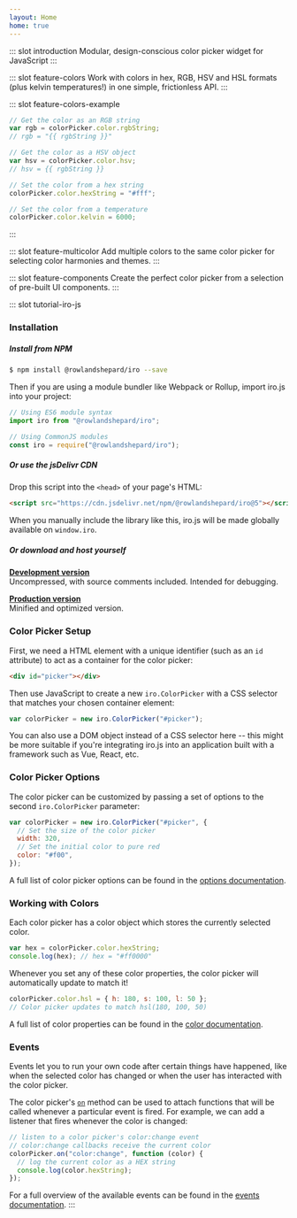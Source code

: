 ```yaml
---
layout: Home
home: true
---
```


::: slot introduction
Modular, design-conscious color picker widget for JavaScript
:::

::: slot feature-colors
Work with colors in hex, RGB, HSV and HSL formats (plus kelvin temperatures!) in one simple, frictionless API.
:::

::: slot feature-colors-example

```js
// Get the color as an RGB string
var rgb = colorPicker.color.rgbString;
// rgb = "{{ rgbString }}"

// Get the color as a HSV object
var hsv = colorPicker.color.hsv;
// hsv = {{ rgbString }}

// Set the color from a hex string
colorPicker.color.hexString = "#fff";

// Set the color from a temperature
colorPicker.color.kelvin = 6000;
```

:::

::: slot feature-multicolor
Add multiple colors to the same color picker for selecting color harmonies and themes.
:::

::: slot feature-components
Create the perfect color picker from a selection of pre-built UI components.
:::

::: slot tutorial-iro-js

### Installation

##### Install from NPM

```bash
$ npm install @rowlandshepard/iro --save
```

Then if you are using a module bundler like Webpack or Rollup, import iro.js into your project:

```js
// Using ES6 module syntax
import iro from "@rowlandshepard/iro";

// Using CommonJS modules
const iro = require("@rowlandshepard/iro");
```

##### Or use the jsDelivr CDN

Drop this script into the `<head>` of your page's HTML:

```html
<script src="https://cdn.jsdelivr.net/npm/@rowlandshepard/iro@5"></script>
```

When you manually include the library like this, iro.js will be made globally available on `window.iro`.

##### Or download and host yourself

**[Development version](https://raw.githubusercontent.com/rowlandshepard/iro.js/master/dist/iro.js)**<br/>
Uncompressed, with source comments included. Intended for debugging.

**[Production version](https://raw.githubusercontent.com/rowlandshepard/iro.js/master/dist/iro.min.js)**<br/>
Minified and optimized version.

### Color Picker Setup

First, we need a HTML element with a unique identifier (such as an `id` attribute) to act as a container for the color picker:

```html
<div id="picker"></div>
```

Then use JavaScript to create a new `iro.ColorPicker` with a CSS selector that matches your chosen container element:

```js
var colorPicker = new iro.ColorPicker("#picker");
```

You can also use a DOM object instead of a CSS selector here -- this might be more suitable if you're integrating iro.js into an application built with a framework such as Vue, React, etc.

### Color Picker Options

The color picker can be customized by passing a set of options to the second `iro.ColorPicker` parameter:

```js
var colorPicker = new iro.ColorPicker("#picker", {
  // Set the size of the color picker
  width: 320,
  // Set the initial color to pure red
  color: "#f00",
});
```

A full list of color picker options can be found in the [options documentation](guide.html#color-picker-options).

### Working with Colors

Each color picker has a color object which stores the currently selected color.

```js
var hex = colorPicker.color.hexString;
console.log(hex); // hex = "#ff0000"
```

Whenever you set any of these color properties, the color picker will automatically update to match it!

```js
colorPicker.color.hsl = { h: 180, s: 100, l: 50 };
// Color picker updates to match hsl(180, 100, 50)
```

A full list of color properties can be found in the [color documentation](/guide.html#working-with-colors).

### Events

Events let you to run your own code after certain things have happened, like when the selected color has changed or when the user has interacted with the color picker.

The color picker's [`on`](colorPicker_api.html#on) method can be used to attach functions that will be called whenever a particular event is fired. For example, we can add a listener that fires whenever the color is changed:

```js
// listen to a color picker's color:change event
// color:change callbacks receive the current color
colorPicker.on("color:change", function (color) {
  // log the current color as a HEX string
  console.log(color.hexString);
});
```

For a full overview of the available events can be found in the [events documentation](/guide.html#color-picker-events).
:::
